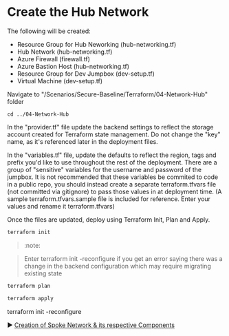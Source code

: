 # Create the Hub Network

The following will be created:
* Resource Group for Hub Neworking (hub-networking.tf)
* Hub Network (hub-networking.tf)
* Azure Firewall (firewall.tf)
* Azure Bastion Host (hub-networking.tf)
* Resource Group for Dev Jumpbox (dev-setup.tf)
* Virtual Machine (dev-setup.tf)

Navigate to "/Scenarios/Secure-Baseline/Terraform/04-Network-Hub" folder
```
cd ../04-Network-Hub
```

In the "provider.tf" file update the backend settings to reflect the storage account created for Terraform state management.  Do not change the "key" name, as it's referenced later in the deployment files. 

In the "variables.tf" file, update the defaults to reflect the region, tags and prefix you'd like to use throughout the rest of the deployment.  There are a group of "sensitive" variables for the username and password of the jumpbox.  It is not recommended that these variables be commited to code in a public repo, you should instead create a separate terraform.tfvars file (not committed via gitignore) to pass those values in at deployment time. (A sample terraform.tfvars.sample file is included for reference. Enter your values and rename it terraform.tfvars)

Once the files are updated, deploy using Terraform Init, Plan and Apply. 

```bash
terraform init
```

> :note:

> Enter terraform init -reconfigure if you get an error saying there was a change in the backend configuration which may require migrating existing state

```bash
terraform plan
```

```bash
terraform apply
```



terraform init -reconfigure

:arrow_forward: [Creation of Spoke Network & its respective Components](./05-network-lz.md)